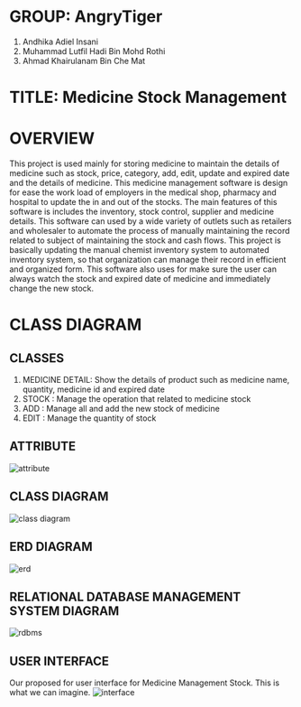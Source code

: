 # __GROUP:__ AngryTiger
1.	Andhika Adiel Insani
2.	Muhammad Lutfil Hadi Bin Mohd Rothi
3.	Ahmad Khairulanam Bin Che Mat

# __TITLE:__ Medicine Stock Management 

# OVERVIEW
This project is used mainly for storing medicine to maintain the details of medicine such as stock, price, category, add, edit, update and expired date and the details of medicine. This medicine management software is design for ease the work load of employers in the medical shop, pharmacy and hospital to update the in and out of the stocks. The main features of this software is includes the inventory, stock control, supplier and medicine details. This software can used by a wide variety of outlets such as retailers and wholesaler to automate the process of manually maintaining the record related to subject of maintaining the stock and cash flows. This project is basically updating the manual chemist inventory system to automated inventory system, so that organization can manage their record in efficient and organized form. This software also uses for make sure the user can always watch the stock and expired date of medicine and immediately change the new stock. 
# CLASS DIAGRAM
## CLASSES
1.  MEDICINE DETAIL: Show the details of product such as medicine name, quantity, medicine id and expired date
2.  STOCK : Manage the operation that related to medicine stock
3.  ADD  : Manage all and add the new stock of medicine
3.  EDIT : Manage the quantity of stock
## ATTRIBUTE
![attribute](https://drive.google.com/uc?export=view&id=1o1L0LaHPz-m5mt0RjxxWoyYNW1MVK9zr)

## CLASS DIAGRAM
![class diagram](https://drive.google.com/uc?export=view&id=1cVd5iCO46d7NUo6bdwHZpAOLnKZ-7INY)

## ERD DIAGRAM
![erd](https://drive.google.com/uc?export=view&id=1hzILOsAOJRoNTT7KB9Lvn9InPSe48wAm)

## RELATIONAL DATABASE MANAGEMENT SYSTEM DIAGRAM
![rdbms](https://drive.google.com/uc?export=view&id=1eJJuiJ6llu3C1n_Bxh6gK5BBDNvooOnF)

## USER INTERFACE
Our proposed for user interface for Medicine Management Stock. This is what we can imagine.
![interface]()


